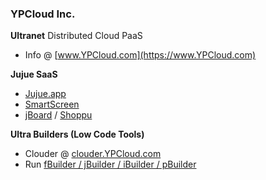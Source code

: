 ### YPCloud Inc.

**Ultranet** Distributed Cloud PaaS
- Info @ [www.YPCloud.com](https://www.YPCloud.com)

**Jujue SaaS**
- [Jujue.app](https://jujue.app)
- [SmartScreen](https://smartscreen.tv)
- [jBoard](https://jboard.ypcloud.com) / [Shoppu](https://shoppu.tv)

**Ultra Builders (Low Code Tools)**
- Clouder @ [clouder.YPCloud.com](https://www.YPCloud.com)
- Run [fBuilder / jBuilder / iBuilder / pBuilder](https://run.ypcloud.com)

<!--
**YPCloudInc/YPCloudInc** is a ✨ _special_ ✨ repository because its `README.md` (this file) appears on your GitHub profile.

Here are some ideas to get you started:

- 🔭 I’m currently working on ...
- 🌱 I’m currently learning ...
- 👯 I’m looking to collaborate on ...
- 🤔 I’m looking for help with ...
- 💬 Ask me about ...
- 📫 How to reach me: ...
- 😄 Pronouns: ...
- ⚡ Fun fact: ...
-->
